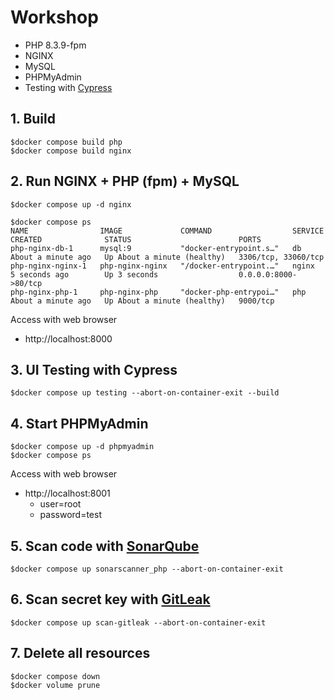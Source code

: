 # Workshop
* PHP 8.3.9-fpm
* NGINX
* MySQL
* PHPMyAdmin
* Testing with [Cypress](https://www.cypress.io/)


## 1. Build 
```
$docker compose build php
$docker compose build nginx
```

## 2. Run NGINX + PHP (fpm) + MySQL
```
$docker compose up -d nginx

$docker compose ps
NAME                IMAGE             COMMAND                  SERVICE   CREATED              STATUS                        PORTS
php-nginx-db-1      mysql:9           "docker-entrypoint.s…"   db        About a minute ago   Up About a minute (healthy)   3306/tcp, 33060/tcp
php-nginx-nginx-1   php-nginx-nginx   "/docker-entrypoint.…"   nginx     5 seconds ago        Up 3 seconds                  0.0.0.0:8000->80/tcp
php-nginx-php-1     php-nginx-php     "docker-php-entrypoi…"   php       About a minute ago   Up About a minute (healthy)   9000/tcp
```

Access with web browser
* http://localhost:8000

## 3. UI Testing with Cypress
```
$docker compose up testing --abort-on-container-exit --build
```

## 4. Start PHPMyAdmin
```
$docker compose up -d phpmyadmin
$docker compose ps
```

Access with web browser
* http://localhost:8001
  * user=root
  * password=test

## 5. Scan code with [SonarQube](https://www.sonarsource.com/products/sonarqube/)
```
$docker compose up sonarscanner_php --abort-on-container-exit
```

## 6. Scan secret key with [GitLeak](https://github.com/gitleaks/gitleaks)
```
$docker compose up scan-gitleak --abort-on-container-exit
```

## 7. Delete all resources
```
$docker compose down
$docker volume prune
```